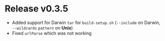 # Release v0.3.5

- Added support for Darwin `tar` for `build-setup.sh` (`--include` on Darwin, `--wildcards` `pattern` on **Unix**)
- Fixed `urlParse` which was not working
